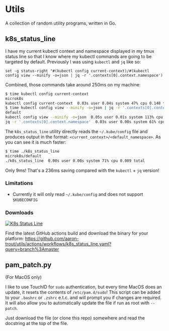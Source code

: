 # Utils

A collection of random utility programs, written in Go.

## k8s_status_line

I have my current kubectl context and namespace displayed in my tmux status
line so that I know where my kubectl commands are going to be targeted by
default. Previously I was using `kubectl` and `jq` like so:

`set -g status-right "#(kubectl config current-context)/#(kubectl config view --minify -o=json | jq -r '.contexts[0].context.namespace')`

Combined, those commands take around 250ms on my machine:

```bash
$ time kubectl config current-context
microk8s
kubectl config current-context  0.03s user 0.04s system 47% cpu 0.148 total
$ time kubectl config view --minify -o=json | jq -r '.contexts[0].context.namespace'
default
kubectl config view --minify -o=json  0.05s user 0.01s system 113% cpu 0.049 total
jq -r '.contexts[0].context.namespace'  0.03s user 0.00s system 61% cpu 0.048 total
```

The `k8s_status_line` utility directly reads the `~/.kube/config` file and
produces output in the format: `<current_context>/<default_namespace>`. As
you can see it is much faster:

```bash
$ time ./k8s_status_line
microk8s/default
./k8s_status_line  0.00s user 0.00s system 71% cpu 0.009 total
```

Only 9ms! That's a 236ms saving compared with the `kubectl` + `jq` version!

### Limitations

- Currently it will only read `~/.kube/config` and does not support
    `$KUBECONFIG`

### Downloads

[![K8s Status Line](https://github.com/aaron-trout/utils/actions/workflows/k8s_status_line.yaml/badge.svg)](https://github.com/aaron-trout/utils/actions/workflows/k8s_status_line.yaml)

Find the latest GitHub actions build and download the binary for your platform:
https://github.com/aaron-trout/utils/actions/workflows/k8s_status_line.yaml?query=branch%3Amaster

## pam_patch.py

(For MacOS only)

I like to use TouchID for `sudo` authentication, but every time MacOS does an update,
it resets the contents of `/etc/pam.d/sudo`! This script can be added to your
`.bashrc` or `.zshrc` e.t.c. and will prompt you if changes are required. It will also
allow you to automatically update the file if run as root with `--patch`.

Just download the file (or clone this repo) somewhere and read the docstring at the top
of the file.
